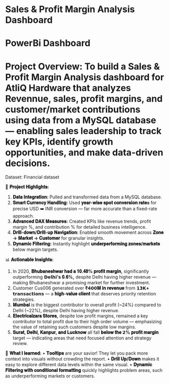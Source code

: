 # Sales & Profit Margin Analysis Dashboard
# PowerBi Dashboard
# Project Overview: To build a Sales & Profit Margin Analysis dashboard for AtliQ Hardware that analyzes Revennue, sales, profit margins, and customer/market contributions using data from a MySQL database — enabling sales leadership to track key KPIs, identify growth opportunities, and make data-driven decisions.
Dataset: Financial dataset

🔧 **𝐏𝐫𝐨𝐣𝐞𝐜𝐭 𝐇𝐢𝐠𝐡𝐥𝐢𝐠𝐡𝐭𝐬:**
1) **𝐃𝐚𝐭𝐚 𝐈𝐧𝐭𝐞𝐠𝐫𝐚𝐭𝐢𝐨𝐧:** Pulled and transformed data from a MySQL database.
2) **𝐒𝐦𝐚𝐫𝐭 𝐂𝐮𝐫𝐫𝐞𝐧𝐜𝐲 𝐇𝐚𝐧𝐝𝐥𝐢𝐧𝐠:** Used **𝐲𝐞𝐚𝐫-𝐰𝐢𝐬𝐞 𝐬𝐩𝐨𝐭 𝐜𝐨𝐧𝐯𝐞𝐫𝐬𝐢𝐨𝐧 𝐫𝐚𝐭𝐞**𝐬 for precise USD ➡️ INR conversion — far more accurate than a fixed-rate approach.
3) **𝐀𝐝𝐯𝐚𝐧𝐜𝐞𝐝 𝐃𝐀𝐗 𝐌𝐞𝐚𝐬𝐮𝐫𝐞𝐬:** Created KPIs like revenue trends, profit margin %, and contribution % for detailed business intelligence.
4) **𝐃𝐫𝐢𝐥𝐥-𝐝𝐨𝐰𝐧/𝐃𝐫𝐢𝐥𝐥-𝐮𝐩 𝐍𝐚𝐯𝐢𝐠𝐚𝐭𝐢𝐨𝐧:** Enabled smooth movement across **𝐙𝐨𝐧𝐞 → 𝐌𝐚𝐫𝐤𝐞𝐭 → 𝐂𝐮𝐬𝐭𝐨𝐦𝐞𝐫** for granular insights.
5) **𝐃𝐲𝐧𝐚𝐦𝐢𝐜 𝐅𝐢𝐥𝐭𝐞𝐫𝐢𝐧𝐠:** Instantly highlight **𝐮𝐧𝐝𝐞𝐫𝐩𝐞𝐫𝐟𝐨𝐫𝐦𝐢𝐧𝐠 𝐳𝐨𝐧𝐞𝐬/𝐦𝐚𝐫𝐤𝐞𝐭𝐬** below margin targets.

📊 **𝐀𝐜𝐭𝐢𝐨𝐧𝐚𝐛𝐥𝐞 𝐈𝐧𝐬𝐢𝐠𝐡𝐭𝐬:**
1) In 2020, **𝐁𝐡𝐮𝐛𝐚𝐧𝐞𝐬𝐡𝐰𝐚𝐫 𝐡𝐚𝐝 𝐚 𝟏𝟎.𝟒𝟖% 𝐩𝐫𝐨𝐟𝐢𝐭 𝐦𝐚𝐫𝐠𝐢𝐧,** significantly outperforming **𝗗𝗲𝗹𝗵𝗶’𝘀 𝟎.𝟔%,** despite Delhi having higher revenue — making Bhubaneshwar a promising market for further investment.
2) Customer Cus006 generated over **₹𝟰𝟬𝟬𝐌 𝐢𝐧 𝐫𝐞𝐯𝐞𝐧𝐮𝐞** from **𝟭𝟯𝗞+ 𝘁𝗿𝗮𝗻𝘀𝗮𝗰𝘁𝗶𝗼𝗻𝘀** — a **𝐡𝐢𝐠𝐡-𝐯𝐚𝐥𝐮𝐞 𝐜𝐥𝐢𝐞𝐧𝐭** that deserves priority retention strategies.
3) **𝐌𝐮𝐦𝐛𝐚𝐢** is the biggest contributor to overall profit (~24%) compared to Delhi (~22%), despite Delhi having higher revenue.
4) **𝐄𝐥𝐞𝐜𝐭𝐫𝐢𝐜𝐚𝐥𝐳𝐚𝐫𝐚 𝐒𝐭𝐨𝐫𝐞𝐬,** despite low profit margins, remained a key contributor to total profit due to their high order volume — emphasizing the value of retaining such customers despite low margins.
5) **𝐒𝐮𝐫𝐚𝐭, 𝐃𝐞𝐥𝐡𝐢, 𝐊𝐚𝐧𝐩𝐮𝐫, 𝐚𝐧𝐝 𝐋𝐮𝐜𝐤𝐧𝐨𝐰** all fall **𝐛𝐞𝐥𝐨𝐰 𝐭𝐡𝐞 𝟮% 𝐩𝐫𝐨𝐟𝐢𝐭 𝐦𝐚𝐫𝐠𝐢𝐧** target — indicating areas that need focused attention and strategy review.


🧠 **𝐖𝐡𝐚𝐭 𝐈 𝐥𝐞𝐚𝐫𝐧𝐞𝐝:**
• **𝐓𝐨𝐨𝐥𝐭𝐢𝐩𝐬** are your savior! They let you pack more context into visuals without crowding the report.
• **𝐃𝐫𝐢𝐥𝐥 𝐔𝐩/𝐃𝐨𝐰𝐧** makes it easy to explore different data levels within the same visual.
• **𝐃𝐲𝐧𝐚𝐦𝐢𝐜 𝐅𝐢𝐥𝐭𝐞𝐫𝐢𝐧𝐠 𝐰𝐢𝐭𝐡 𝐜𝐨𝐧𝐝𝐢𝐭𝐢𝐨𝐧𝐚𝐥 𝐟𝐨𝐫𝐦𝐚𝐭𝐭𝐢𝐧𝐠** quickly highlights problem areas, such as underperforming markets or customers.
